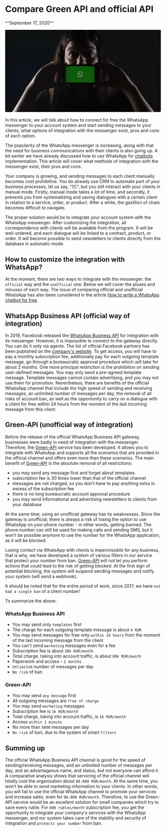 # Compare Green API and official API
^^September 17, 2020^^

![Сравниваем Green API и официальный API](assets/sravnivaem-green-api-i-officialnij-api.png)

In this article, we will talk about how to connect for free the WhatsApp messenger to your account system and start sending messages to your clients, what options of integration with the messenger exist, pros and cons of each option.

The popularity of the WhatsApp messenger is increasing, along with that the need for business communications with their clients is also going up. A bit earlier we have already discussed how to use WhatsApp for [chatbots](kak-besplatno-napisat-chatbota-whatsapp.md) implementation. This article will cover what methods of integration with the messenger exist, their pros and cons.

Your company is growing, and sending messages to each client manually becomes cost prohibitive. You do already use CRM to automate part of your business processes, let us say, "1C", but you still interact with your clients in manual mode. Firstly, manual mode takes a lot of time, and secondly, it prevents you from systematizing and saving dialogues with a certain client in relation to a service, order, or product. After a while, the gazillion of chats becomes difficult to navigate.

The proper solution would be to integrate your account system with the WhatsApp messenger. After customizing the integration, all correspondence with clients will be available from the program. It will be well-ordered, and each dialogue will be linked to a contract, product, or order. It will become possible to send newsletters to clients directly from the database in automatic mode.

## How to customize the integration with WhatsApp?

At the moment, there are two ways to integrate with the messenger: the ``official`` way and the ``unofficial`` one. Below we will cover the pluses and minuses of each way. The issue of comparing official and unofficial WhatsApp has also been considered in the article [How to write a WhatsApp chatbot for free](kak-besplatno-napisat-chatbota-whatsapp.md).

## WhatsApp Business API (official way of integration)

In 2019, Facebook released the [WhatsApp Business API](https://developers.facebook.com/docs/whatsapp/) for integration with its messenger. However, it is impossible to connect to the gateway directly. You can do it only via agents. The list of official Facebook partners has been published on the [company's website](https://www.facebook.com/business/partner-directory/search?platforms=whatsapp&solution_type=messaging&ref=wa2019t1). To get access, you will have to pay a monthly subscription fee, additionally pay for each outgoing template message, go through a bureaucratic approval procedure which will take for about 2 months. One more principal restriction is the prohibition on sending user-defined messages. You may only send a pre-agreed template message. Template messages cannot contain advertising, and you may not use them for promotion. Nevertheless, there are benefits of the official WhatsApp channel that include the high speed of sending and receiving messages, an unlimited number of messages per day, the removal of all risks of account ban, as well as the opportunity to carry on a dialogue with a client for free within 24 hours from the moment of the last incoming message from this client.

## Green-API (unofficial way of integration)

Before the release of the official WhatsApp Business API gateway, businesses were badly in need of integration with the messenger. Therefore, the [Green-API](https://green-api.com/) service has been developed. It allows you to integrate with WhatsApp and supports all the scenarios that are provided in the official channel and offers even more than these scenarios. The main benefit of [Green-API](https://green-api.com/) is the absolute removal of all restrictions:

* you may send any message first and forget about templates
* subscription fee is 30 times lower than that of the official channel
* messages are not charged, so you don't have to pay anything extra in excess of the subscription fee
* there is no long bureaucratic account approval procedure
* you may send informational and advertising newsletters to clients from your database

At the same time, using an unofficial gateway has its weaknesses. Since the gateway is unofficial, there is always a risk of losing the option to use WhatsApp on your phone number - in other words, getting banned. The phone number can still be used for making calls and sending SMS, but it won’t be possible anymore to use the number for the WhatsApp application, as it will be blocked.

Losing contact via WhatsApp with clients is impermissible for any business, that is why, we have developed a system of various filters in our service that protect your number from ban. [Green-API](https://green-api.com/) will not let you perform actions that could lead to the risk of getting blocked. At the first sign of potential blocking, the system will suspend sending messages and notify your system (will send a webhook).

It should be noted that for the entire period of work, since 2017, we have ``not had a single ban`` of a client number!

To summarize the above:

### WhatsApp Business API

* You may send only ``templates`` first
* The charge for each outgoing template message is about ``4 RUR``
* You may send messages for free only ``within 24 hours`` from the moment of the last incoming message from the client
* You can't send ``marketing`` messages even for a fee
* Subscription fee is about ``30k RUR/month``
* Total charge, taking into account traffic, is about ``80k RUR/month``
* Paperwork and access – ``2 months``
* ``Unlimited`` number of messages per day
* ``No risk`` of ban

### Green-API

* You may send ``any message`` first
* All outgoing messages are ``free of charge``
* You may send ``marketing`` messages
* Subscription fee is ``1k RUR/month``
* Total charge, taking into account traffic, is ``1k RUR/month``
* Access ``within 1 minute``
* No more than ``5000`` messages per day
* ``No risk`` of ban, due to the system of smart ``filters``

## Summing up

The official WhatsApp Business API channel is good for the speed of sending/receiving messages, and an unlimited number of messages per day, and an advantageous name, and status, but not everyone can afford it. A comparative analysis shows that servicing of the official channel will totally cost the organization about ``80.000 RUR/month``. At the same time, you won’t be able to send marketing information to your clients. In other words, you will fail to use the official WhatsApp channel to promote your services and increase sales, even for ``80.000 RUR/month``. Therefore, to use the Green-API service would be an excellent solution for small companies which try to save every ruble. For ``690 rubles/month`` subscription fee, you get the opportunity to integrate your company's services with the WhatsApp messenger, and our system takes care of the stability and security of integration and ``protects your number`` from ban.
